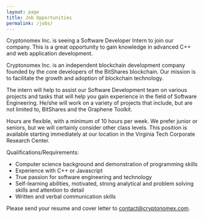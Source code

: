 ```yaml
---
layout: page
title: Job Opportunities
permalink: /jobs/
---
```

Cryptonomex Inc. is seeing a Software Developer Intern to join our company. This is a great opportunity to gain knowledge in advanced C++ and web application development. 

Cryptonomex Inc. is an independent blockchain development company founded by the core developers of the BitShares blockchain. Our mission is to facilitate the growth and adoption of blockchain technology.

The intern will help to assist our Software Development team on various projects and tasks that will help you gain experience in the field of Software Engineering. He/she will work on a variety of projects that include, but are not limited to, BitShares and the Graphene Toolkit.   

Hours are flexible, with a minimum of 10 hours per week. We prefer junior or seniors, but we will certainly consider other class levels. This position is available starting immediately at our location in the Virginia Tech Corporate Research Center.

Qualifications/Requirements:
   - Computer science background and demonstration of programming skills 
   - Experience with C++ or Javascript 
   - True passion for software engineering and technology
   - Self-learning abilities, motivated, strong analytical and problem solving skills and attention to detail
   - Written and verbal communication skills

Please send your resume and cover letter to contact@cryptonomex.com.

